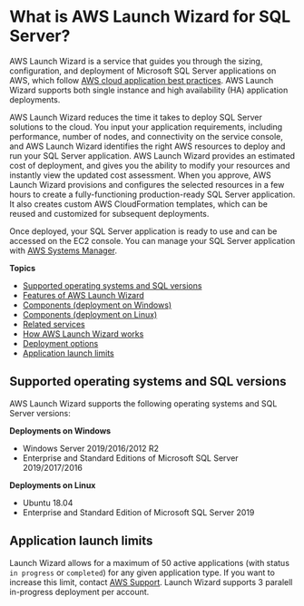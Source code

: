 # What is AWS Launch Wizard for SQL Server?<a name="what-is-launch-wizard"></a>

AWS Launch Wizard is a service that guides you through the sizing, configuration, and deployment of Microsoft SQL Server applications on AWS, which follow [AWS cloud application best practices](https://d1.awsstatic.com/whitepapers/architecture/AWS_Well-Architected_Framework.pdf)\. AWS Launch Wizard supports both single instance and high availability \(HA\) application deployments\.

AWS Launch Wizard reduces the time it takes to deploy SQL Server solutions to the cloud\. You input your application requirements, including performance, number of nodes, and connectivity on the service console, and AWS Launch Wizard identifies the right AWS resources to deploy and run your SQL Server application\. AWS Launch Wizard provides an estimated cost of deployment, and gives you the ability to modify your resources and instantly view the updated cost assessment\. When you approve, AWS Launch Wizard provisions and configures the selected resources in a few hours to create a fully\-functioning production\-ready SQL Server application\. It also creates custom AWS CloudFormation templates, which can be reused and customized for subsequent deployments\.

Once deployed, your SQL Server application is ready to use and can be accessed on the EC2 console\. You can manage your SQL Server application with [AWS Systems Manager](https://docs.aws.amazon.com/systems-manager/latest/userguide/what-is-systems-manager.html)\.

**Topics**
+ [Supported operating systems and SQL versions](#launch-wizard-os)
+ [Features of AWS Launch Wizard](launch-wizard-features.md)
+ [Components \(deployment on Windows\)](launch-wizard-components.md)
+ [Components \(deployment on Linux\)](launch-wizard-components-linux.md)
+ [Related services](related-services.md)
+ [How AWS Launch Wizard works](how-launch-wizard-works.md)
+ [Deployment options](launch-wizard-deployment-options.md)
+ [Application launch limits](#launch-wizard-limits)

## Supported operating systems and SQL versions<a name="launch-wizard-os"></a>

AWS Launch Wizard supports the following operating systems and SQL Server versions:

**Deployments on Windows**
+ Windows Server 2019/2016/2012 R2
+ Enterprise and Standard Editions of Microsoft SQL Server 2019/2017/2016

**Deployments on Linux**
+ Ubuntu 18\.04
+ Enterprise and Standard Edition of Microsoft SQL Server 2019

## Application launch limits<a name="launch-wizard-limits"></a>

Launch Wizard allows for a maximum of 50 active applications \(with status `in progress` or `completed`\) for any given application type\. If you want to increase this limit, contact [AWS Support](https://aws.amazon.com/contact-us)\. Launch Wizard supports 3 paralell in\-progress deployment per account\. 
